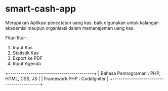 # smart-cash-app

Merupakan Aplikasi pencatatan uang kas. baik digunakan untuk kalangan akademisi maupun organisasi dalam memanajemen uang kas.

Fitur-fitur :
1.  Input Kas
2.  Statistik Kas
3.  Export ke PDF
4.  Input Agenda

+------------------------------------------+
| Bahasa Pemrograman : PHP, HTML, CSS, JS  |
| Framework PHP : CodeIgniter              |
+------------------------------------------+
